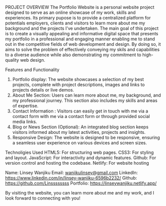 PROJECT OVERVIEW 
The Portfolio Website is a personal website project designed to serve as an online showcase of my work, skills and experiences. Its primary pupose is to provide a centralized platform for potentials employers, clients and visitors to learn more about me my background and the projects I've undertaken. The main goal of this project is to create a visually appealing and informative digital space that presents my portfolio in a professional and engaging manner enabling me to stand out in the competitive fields of web development and design. By doing so, it aims to solve the problem of effectively conveying my skils and capabilities to a diverse audience while also demonstrating my commitment to high-quality web design.

Features and Functionality
1. Portfolio display: The website showcases a selection of my best projects, complete with project descriptions, images and links to projects details or live demos.
2. About Me Section: Users can learn more about me, my background, and my professional journey. This section also includes my skills and areas of expertise.
3. Contact Information : Visitors can easily get in touch with me via a contact form with me via a contact form or through provided social media links.
4. Blog or News Section (Optional): An integrated blog section keeps visitors informed about my latest activities, projects and insights.
5. Responsive Design: The website is designed to be responsive, ensuring a seamless user experience on various devices and screen sizes.

Technoligies Used
HTML5: For structuring web pages.
CSS3: For styling and layout.
JavaScript: For interactivity and dynamic features.
Github: For version control and hosting the codebase.
Netlify: For website hosting

Name: Linsey Wanjiku
Email: wanjikulinsey@gmail.com
LinkedIn: https://www.linkedin.com/in/linsey-wanjiku-6596b2232/
Github: https://github.com/Linssssssss
Portfolio: https://linseywanjiku.netlify.app/

By visiting the website, you can learn more about me and my work, and I look forward to connecting with you!